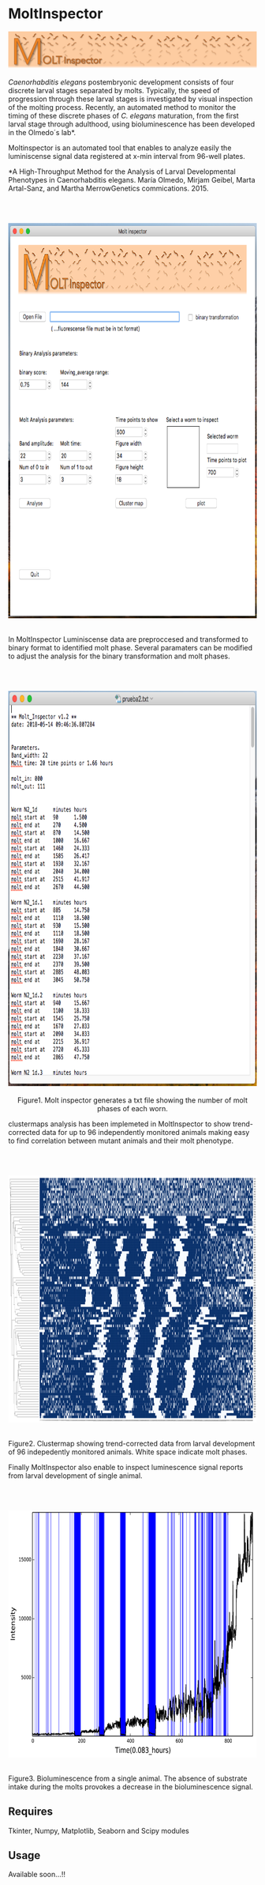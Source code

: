 # MoltInspector
![alt text](https://github.com/ginerorama/MoltInspector/blob/master/page.png)
<br />
<br />
*Caenorhabditis elegans* postembryonic development consists of four discrete larval stages separated by molts. Typically, the speed of progression through these larval stages is investigated by visual inspection of the molting process. Recently, an automated method to monitor the timing of these discrete phases of *C. elegans* maturation, from the first larval stage through adulthood, using bioluminescence has been developed in the Olmedo´s lab*. 

Moltinspector is an automated tool that enables to analyze easily the luminiscense signal data registered at x-min interval from 96-well plates. 



*A High-Throughput Method for the Analysis of Larval Developmental Phenotypes in Caenorhabditis elegans. María Olmedo, Mirjam Geibel, Marta Artal-Sanz, and Martha MerrowGenetics commications. 2015. 


<br />
<br />
<p align="center">
<img src="https://github.com/ginerorama/MoltInspector/blob/master/main_window.png" width="750" height="800">
<br />
<br />



In MoltInspector Luminiscense data are preproccesed and transformed to binary format to identified molt phase. Several paramaters can be modified to adjust the analysis for the binary transformation and molt phases.

<br />
<br />
<p align="center">
<img src="https://github.com/ginerorama/MoltInspector/blob/master/molt_analysis.png" width="750" height="800">
<br />
<br />
Figure1. Molt inspector generates a txt file showing the number of molt phases of each worn.


clustermaps analysis has been implemeted in MoltInspector to show trend-corrected data for up to 96 independently monitored animals making easy to find correlation between mutant animals and their molt phenotype. 


<br />
<br />
<p align="center">
<img src="https://github.com/ginerorama/MoltInspector/blob/master/clusermap.png" width="950" height="500">
<br />
<br />

Figure2. Clustermap showing trend-corrected data from larval development of 96 indepedently monitored animals. White space indicate molt phases.

Finally MoltInspector also enable to inspect luminescence signal reports from larval development of single animal.


<br />
<br />
<p align="center">
<img src="https://github.com/ginerorama/MoltInspector/blob/master/graphic.png" width="750" height="500">
<br />
<br />

Figure3. Bioluminescence from a single animal. The absence of substrate intake during the molts provokes a decrease in the bioluminescence signal.



## Requires	
Tkinter, Numpy, Matplotlib, Seaborn and Scipy modules

## Usage
Available soon…!!

